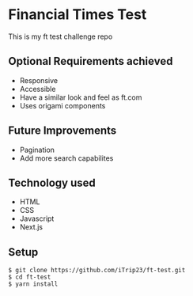 # Financial Times Test

This is my ft test challenge repo

## Optional Requirements achieved

- Responsive
- Accessible
- Have a similar look and feel as ft.com
- Uses origami components

## Future Improvements

- Pagination
- Add more search capabilites

## Technology used

- HTML
- CSS
- Javascript
- Next.js

## Setup

```
$ git clone https://github.com/iTrip23/ft-test.git
$ cd ft-test
$ yarn install
```

